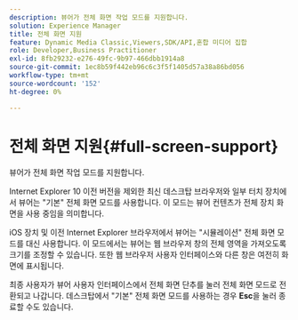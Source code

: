 ```yaml
---
description: 뷰어가 전체 화면 작업 모드를 지원합니다.
solution: Experience Manager
title: 전체 화면 지원
feature: Dynamic Media Classic,Viewers,SDK/API,혼합 미디어 집합
role: Developer,Business Practitioner
exl-id: 8fb29232-e276-49fc-9b97-466dbb1914a8
source-git-commit: 1ec8b59f442eb96c6c3f5f1405d57a38a86bd056
workflow-type: tm+mt
source-wordcount: '152'
ht-degree: 0%

---
```


# 전체 화면 지원{#full-screen-support}

뷰어가 전체 화면 작업 모드를 지원합니다.

Internet Explorer 10 이전 버전을 제외한 최신 데스크탑 브라우저와 일부 터치 장치에서 뷰어는 &quot;기본&quot; 전체 화면 모드를 사용합니다. 이 모드는 뷰어 컨텐츠가 전체 장치 화면을 사용 중임을 의미합니다.

iOS 장치 및 이전 Internet Explorer 브라우저에서 뷰어는 &quot;시뮬레이션&quot; 전체 화면 모드를 대신 사용합니다. 이 모드에서는 뷰어는 웹 브라우저 창의 전체 영역을 가져오도록 크기를 조정할 수 있습니다. 또한 웹 브라우저 사용자 인터페이스와 다른 창은 여전히 화면에 표시됩니다.

최종 사용자가 뷰어 사용자 인터페이스에서 전체 화면 단추를 눌러 전체 화면 모드로 전환되고 나갑니다. 데스크탑에서 &quot;기본&quot; 전체 화면 모드를 사용하는 경우 **Esc**&#x200B;을 눌러 종료할 수도 있습니다.
